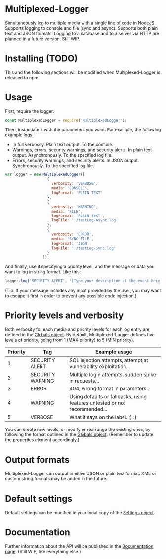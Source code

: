 # Multiplexed-Logger
Simultaneously log to multiple media with a single line of code in NodeJS. Supports logging to console and file (sync and async). Supports both plain text and JSON formats. Logging to a database and to a server via HTTP are planned in a future version. Still WIP.

# Installing (TODO)
This and the following sections will be modified when Multiplexed-Logger is released to npm.

# Usage

First, require the logger:

```javascript
const MultiplexedLogger = require('MultiplexedLogger');
```

Then, instantiate it with the parameters you want. For example, the following example logs:

- In full verbosity. Plain text output. To the console.
- Warnings, errors, security warnings, and security alerts. In plain text output. Asynchronously. To the specified log file.
- Errors, security warnings, and security alerts. In JSON output. Synchronously. To the specified log file.

```javascript
var logger = new MultiplexedLogger([
                   {
                     verbosity: 'VERBOSE',
                     media: 'CONSOLE',
                     logFormat: 'PLAIN TEXT'
                   },
                   {
                     verbosity: 'WARNING',
                     media: 'FILE',
                     logFormat: 'PLAIN TEXT',
                     logFile: './testLog-Async.log'
                   },
                   {
                     verbosity: 'ERROR',
                     media: 'SYNC FILE',
                     logFormat: 'JSON',
                     logFile: './testLog-Sync.log'
                   }
                 ]);
```

And finally, use it specifying a priority level, and the message or data you want to log in string format. Like this:

```javascript
logger.log('SECURITY ALERT', '[Type your description of the event here]');
```

(Tip: If your message includes any input provided by the user, you may want to escape it first in order to prevent any possible code injection.)

# Priority levels and verbosity

Both verbosity for each media and priority levels for each log entry are defined in the [Globals object]. By default, Multiplexed-Logger defines five levels of priority, going from 1 (MAX priority) to 5 (MIN priority).

| Priority |       Tag        |                              Example usage                                |
| -------- | ---------------- | ------------------------------------------------------------------------- |
|    1     |  SECURITY ALERT  | SQL injection attempts, attempt at vulnerability exploitation...          |
|    2     | SECURITY WARNING | Multiple login attempts, sudden spike in requests...                      |
|    3     |      ERROR       | 404, wrong format in parameters...                                        |
|    4     |     WARNING      | Using defaults or fallbacks, using features untested or not recommended... |
|    5     |     VERBOSE      | What it says on the label. ;) :)                                          |

You can create new levels, or modify or rearrange the existing ones, by following the format outlined in the [Globals object]. (Remember to update the properties element accordingly.)

# Output formats

Multiplexed-Logger can output in either JSON or plain text format. XML or custom string formats may be added in the future.

# Default settings

Default settings can be modified in your local copy of the [Settings object].

# Documentation

Further information about the API will be published in the [Documentation page]. (Still WIP, like everything else.)

[Globals object]: <https://github.com/fcharra/Multiplexed-Logger/blob/master/misc/globals.js>
[Settings object]: <https://github.com/fcharra/Multiplexed-Logger/blob/master/misc/settings.js>
[Documentation page]: <https://fcharra.github.io/Multiplexed-Logger/>
